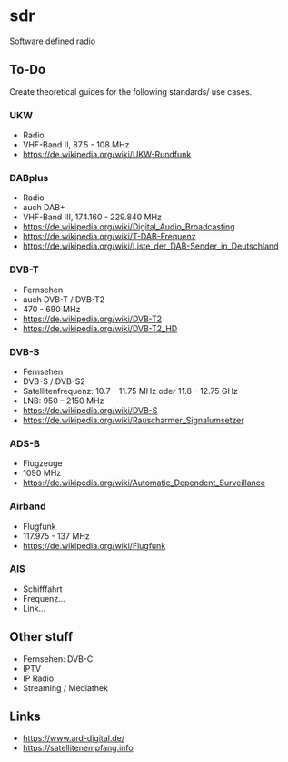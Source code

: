 # sdr
Software defined radio

## To-Do
Create theoretical guides for the following standards/ use cases.

### UKW
- Radio
- VHF-Band II, 87.5 - 108 MHz
- https://de.wikipedia.org/wiki/UKW-Rundfunk

### DABplus
- Radio
- auch DAB+
- VHF-Band III, 174.160 - 229.840 MHz
- https://de.wikipedia.org/wiki/Digital_Audio_Broadcasting
- https://de.wikipedia.org/wiki/T-DAB-Frequenz
- https://de.wikipedia.org/wiki/Liste_der_DAB-Sender_in_Deutschland

### DVB-T
- Fernsehen
- auch DVB-T / DVB-T2
-  470 - 690 MHz
- https://de.wikipedia.org/wiki/DVB-T2
- https://de.wikipedia.org/wiki/DVB-T2_HD

### DVB-S
- Fernsehen
- DVB-S / DVB-S2
- Satellitenfrequenz: 10.7 – 11.75 MHz oder 11.8 – 12.75 GHz
- LNB: 950 – 2150 MHz
- https://de.wikipedia.org/wiki/DVB-S
- https://de.wikipedia.org/wiki/Rauscharmer_Signalumsetzer

### ADS-B
- Flugzeuge
- 1090 MHz
- https://de.wikipedia.org/wiki/Automatic_Dependent_Surveillance

### Airband
- Flugfunk
-  117.975 - 137 MHz
- https://de.wikipedia.org/wiki/Flugfunk

### AIS
- Schifffahrt
- Frequenz...
- Link...

## Other stuff
- Fernsehen: DVB-C
- IPTV
- IP Radio
- Streaming / Mediathek


## Links
- https://www.ard-digital.de/
- https://satellitenempfang.info

